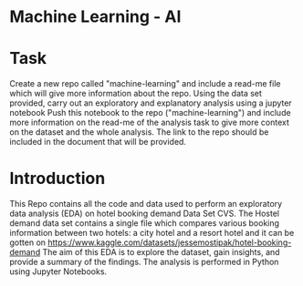 # Machine Learning - AI
# Task
 Create a new repo called "machine-learning" and include a read-me file which will give more information about the repo.
Using the data set provided, carry out an exploratory and explanatory analysis using a jupyter notebook
Push this notebook to the repo ("machine-learning")  and include more information on the read-me of the analysis task to give more context on the dataset and the whole analysis.
The link to the repo should be included in the document that will be provided.
# Introduction
This Repo contains all the code and data used to perform an exploratory data analysis (EDA) on hotel booking demand Data Set CVS.
The Hostel demand data set contains a single file which compares various booking information between two hotels: a city hotel and a resort hotel and it can be gotten on https://www.kaggle.com/datasets/jessemostipak/hotel-booking-demand 
The aim of this EDA is to explore the dataset, gain insights, and provide a summary of the findings. The analysis is performed in Python using Jupyter Notebooks.

